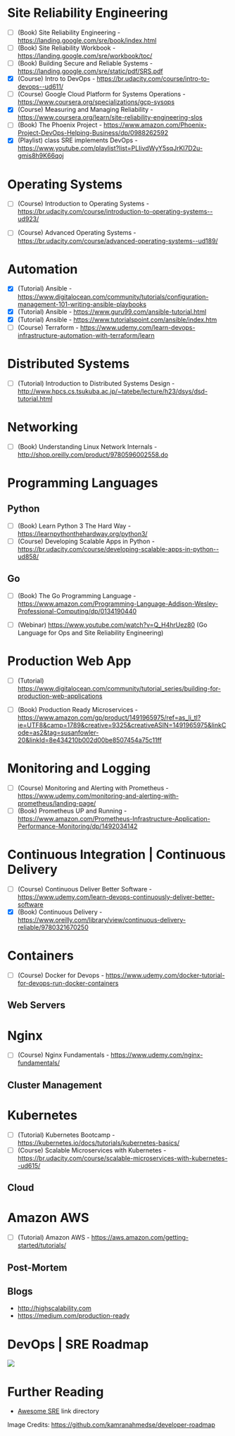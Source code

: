 # Site Reliability Engineering

- [ ] (Book) Site Reliability Engineering - https://landing.google.com/sre/book/index.html
- [ ] (Book) Site Reliability Workbook - https://landing.google.com/sre/workbook/toc/
- [ ] (Book) Building Secure and Reliable Systems - https://landing.google.com/sre/static/pdf/SRS.pdf
- [x] (Course) Intro to DevOps - https://br.udacity.com/course/intro-to-devops--ud611/
- [ ] (Course) Google Cloud Platform for Systems Operations - https://www.coursera.org/specializations/gcp-sysops
- [x] (Course) Measuring and Managing Reliability - https://www.coursera.org/learn/site-reliability-engineering-slos
- [ ] (Book) The Phoenix Project - https://www.amazon.com/Phoenix-Project-DevOps-Helping-Business/dp/0988262592
- [x] (Playlist) class SRE implements DevOps - https://www.youtube.com/playlist?list=PLIivdWyY5sqJrKl7D2u-gmis8h9K66qoj

# Operating Systems
- [ ] (Course) Introduction to Operating Systems - https://br.udacity.com/course/introduction-to-operating-systems--ud923/

- [ ] (Course) Advanced Operating Systems - https://br.udacity.com/course/advanced-operating-systems--ud189/

# Automation 
- [x] (Tutorial) Ansible - https://www.digitalocean.com/community/tutorials/configuration-management-101-writing-ansible-playbooks
- [x] (Tutorial) Ansible - https://www.guru99.com/ansible-tutorial.html
- [x] (Tutorial) Ansible - https://www.tutorialspoint.com/ansible/index.htm
- [ ] (Course) Terraform - https://www.udemy.com/learn-devops-infrastructure-automation-with-terraform/learn

# Distributed Systems

- [ ] (Tutorial) Introduction to Distributed Systems Design - http://www.hpcs.cs.tsukuba.ac.jp/~tatebe/lecture/h23/dsys/dsd-tutorial.html

# Networking

- [ ] (Book) Understanding Linux Network Internals - http://shop.oreilly.com/product/9780596002558.do

# Programming Languages

## Python

- [ ] (Book) Learn Python 3 The Hard Way - https://learnpythonthehardway.org/python3/
- [ ] (Course) Developing Scalable Apps in Python - https://br.udacity.com/course/developing-scalable-apps-in-python--ud858/

## Go
- [ ] (Book) The Go Programming Language - https://www.amazon.com/Programming-Language-Addison-Wesley-Professional-Computing/dp/0134190440

- [ ] (Webinar) https://www.youtube.com/watch?v=Q_H4hrUez80 (Go Language for Ops and Site Reliability Engineering)

# Production Web App
- [ ] (Tutorial) https://www.digitalocean.com/community/tutorial_series/building-for-production-web-applications

- [ ] (Book) Production Ready Microservices - https://www.amazon.com/gp/product/1491965975/ref=as_li_tl?ie=UTF8&camp=1789&creative=9325&creativeASIN=1491965975&linkCode=as2&tag=susanfowler-20&linkId=8e434210b002d00be8507454a75c11ff

# Monitoring and Logging
- [ ] (Course) Monitoring and Alerting with Prometheus - https://www.udemy.com/monitoring-and-alerting-with-prometheus/landing-page/
- [ ] (Book) Prometheus UP and Running - https://www.amazon.com/Prometheus-Infrastructure-Application-Performance-Monitoring/dp/1492034142

# Continuous Integration | Continuous Delivery
- [ ] (Course) Continuous Deliver Better Software - https://www.udemy.com/learn-devops-continuously-deliver-better-software
- [x] (Book) Continuous Delivery - https://www.oreilly.com/library/view/continuous-delivery-reliable/9780321670250

# Containers
- [ ] (Course) Docker for Devops - https://www.udemy.com/docker-tutorial-for-devops-run-docker-containers

## Web Servers

# Nginx
- [ ] (Course) Nginx Fundamentals - https://www.udemy.com/nginx-fundamentals/

## Cluster Management

# Kubernetes 
- [ ] (Tutorial) Kubernetes Bootcamp  - https://kubernetes.io/docs/tutorials/kubernetes-basics/
- [ ] (Course) Scalable Microservices with Kubernetes - https://br.udacity.com/course/scalable-microservices-with-kubernetes--ud615/

## Cloud

# Amazon AWS
- [ ] (Tutorial) Amazon AWS - https://aws.amazon.com/getting-started/tutorials/

## Post-Mortem

## Blogs

- http://highscalability.com
- https://medium.com/production-ready

# DevOps | SRE Roadmap



<img src="https://github.com/kamranahmedse/developer-roadmap/blob/master/img/devops.png">

# Further Reading

- [Awesome SRE](https://github.com/dastergon/awesome-sre) link directory

Image Credits: https://github.com/kamranahmedse/developer-roadmap

